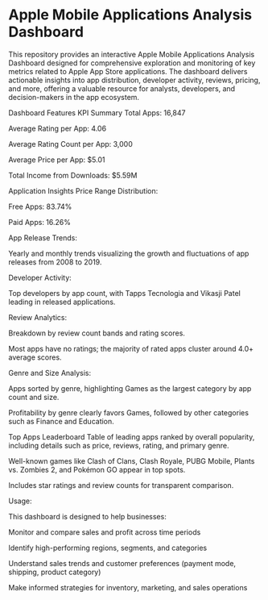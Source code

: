 # Apple Mobile Applications Analysis Dashboard
This repository provides an interactive Apple Mobile Applications Analysis Dashboard designed for comprehensive exploration and monitoring of key metrics related to Apple App Store applications. The dashboard delivers actionable insights into app distribution, developer activity, reviews, pricing, and more, offering a valuable resource for analysts, developers, and decision-makers in the app ecosystem.

Dashboard Features
KPI Summary
Total Apps: 16,847

Average Rating per App: 4.06

Average Rating Count per App: 3,000

Average Price per App: $5.01

Total Income from Downloads: $5.59M

Application Insights
Price Range Distribution:

Free Apps: 83.74%

Paid Apps: 16.26%

App Release Trends:

Yearly and monthly trends visualizing the growth and fluctuations of app releases from 2008 to 2019.

Developer Activity:

Top developers by app count, with Tapps Tecnologia and Vikasji Patel leading in released applications.

Review Analytics:

Breakdown by review count bands and rating scores.

Most apps have no ratings; the majority of rated apps cluster around 4.0+ average scores.

Genre and Size Analysis:

Apps sorted by genre, highlighting Games as the largest category by app count and size.

Profitability by genre clearly favors Games, followed by other categories such as Finance and Education.

Top Apps Leaderboard
Table of leading apps ranked by overall popularity, including details such as price, reviews, rating, and primary genre.

Well-known games like Clash of Clans, Clash Royale, PUBG Mobile, Plants vs. Zombies 2, and Pokémon GO appear in top spots.

Includes star ratings and review counts for transparent comparison.

Usage:

This dashboard is designed to help businesses:

Monitor and compare sales and profit across time periods

Identify high-performing regions, segments, and categories

Understand sales trends and customer preferences (payment mode, shipping, product category)

Make informed strategies for inventory, marketing, and sales operations
